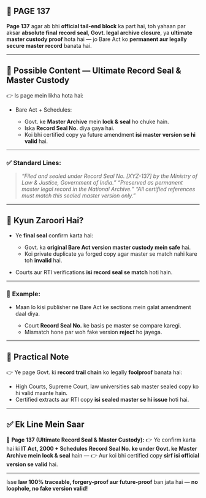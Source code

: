 ## 📄 **PAGE 137**

**Page 137** agar ab bhi **official tail-end block** ka part hai, toh yahaan par aksar **absolute final record seal**, **Govt. legal archive closure**, ya **ultimate master custody proof** hota hai — jo Bare Act ko **permanent aur legally secure master record** banata hai.

---

## 🔹 **Possible Content — Ultimate Record Seal & Master Custody**

👉 Is page mein likha hota hai:

* Bare Act + Schedules:

  * Govt. ke **Master Archive** mein **lock & seal** ho chuke hain.
  * Iska **Record Seal No.** diya gaya hai.
  * Koi bhi certified copy ya future amendment **isi master version se hi valid** hai.

---

### ✅ **Standard Lines:**

> *“Filed and sealed under Record Seal No. \[XYZ-137] by the Ministry of Law & Justice, Government of India.”*
> *“Preserved as permanent master legal record in the National Archive.”*
> *“All certified references must match this sealed master version only.”*

---

## 🔹 **Kyun Zaroori Hai?**

* Ye **final seal** confirm karta hai:

  * Govt. ka **original Bare Act version master custody mein safe** hai.
  * Koi private duplicate ya forged copy agar master se match nahi kare toh **invalid** hai.
* Courts aur RTI verifications **isi record seal se match** hoti hain.

---

### 🧩 **Example:**

* Maan lo kisi publisher ne Bare Act ke sections mein galat amendment daal diya.

  * Court **Record Seal No.** ke basis pe master se compare karegi.
  * Mismatch hone par woh fake version **reject** ho jayega.

---

## 🔹 **Practical Note**

👉 Ye page Govt. ki **record trail chain** ko legally **foolproof** banata hai:

* High Courts, Supreme Court, law universities sab master sealed copy ko hi valid maante hain.
* Certified extracts aur RTI copy **isi sealed master se hi issue** hoti hai.

---

## ✅ **Ek Line Mein Saar**

📌 **Page 137 (Ultimate Record Seal & Master Custody):**
👉 Ye confirm karta hai ki **IT Act, 2000 + Schedules** **Record Seal No. ke under Govt. ke Master Archive mein lock & seal** hain —
👉 Aur koi bhi certified copy **sirf isi official version se valid** hai.

---

Isse **law 100% traceable, forgery-proof aur future-proof** ban jata hai — **no loophole, no fake version valid!**
